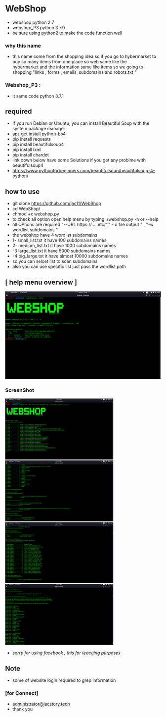 # WebShop 

* webshop python 2.7
* webshop_P3 python 3.7.0
* be sure using python2 to make the code function well
### why this name 
* this name come from the shopping idea so if you go to hybermarket to buy so many items from one place so web  same like the  
hybermarket and the information same like items 
so we going to shopping  "links , forms , emails ,subdomains and robots.txt "
### Webshop_P3 :
* it same code python 3.7.1
## required
* If you run Debian or Ubuntu, you can install Beautiful Soup with the system package manager
* apt-get install python-bs4
* pip install requests
* pip install beautifulsoup4
* pip install lxml
* pip install chardet 
* link down below  have some Solutions if you get any problme with beautifulsoup4
* https://www.pythonforbeginners.com/beautifulsoup/beautifulsoup-4-python/

## how to use 

* git clone https://github.com/jac11/WebShop
* cd WebShop/
* chmod +x webshop.py
* to check all  option open help menu by typing ./webshop.py -h or --help
* all OPtions are required "--URL https://.....etc/"," - o file output " , "-w wordlist subdomains " 
* the webshop  have 4 wordlist subdomains 
* 1- small_list.txt it have  100 subdomains names
* 2- medium_list.txt it have 1000 subdomains names
* -3 large_list.txt it have 5000 subdomains names
* -4 big_large.txt it have almost 10000 subdomains names
* so you can selcet  list to scan subdomains  
* also you can use specific list just pass the wordlist path 

##  [ help menu overview ]
 <img src = "images/6.png">

### ScreenShot
 <img src = "images/1.png" width=350> <img src = "images/2.png" width=350> <img src = "images/3.png" width=350> <img src = "images/4.png" width=350>
 
 
 * *sorry for using facebook , this for teacging purposes*
## Note 
* some of website login required to grep information 
### [for Connect]
* administrator@jacstory.tech
* thank you 

